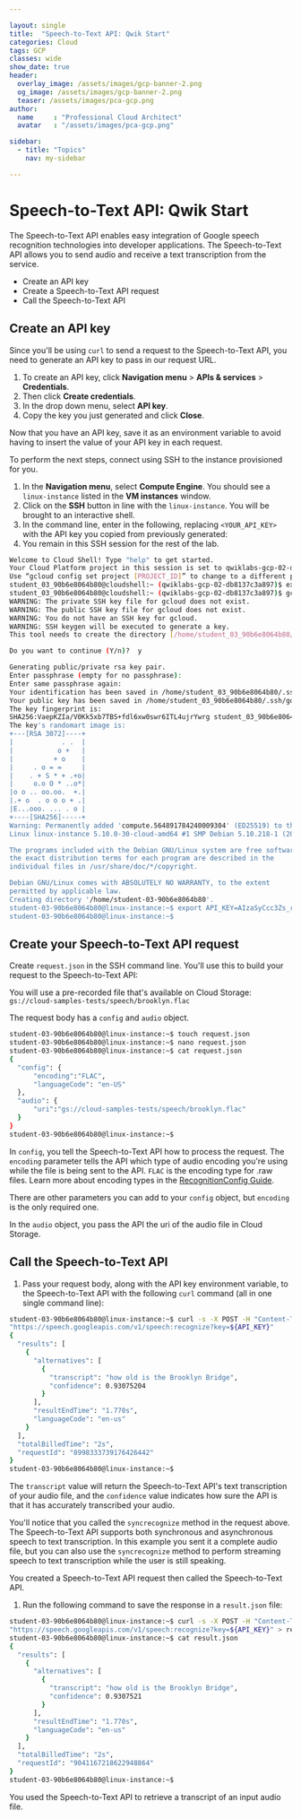 ```yaml
---

layout: single
title:  "Speech-to-Text API: Qwik Start"
categories: Cloud
tags: GCP
classes: wide
show_date: true
header:
  overlay_image: /assets/images/gcp-banner-2.png
  og_image: /assets/images/gcp-banner-2.png
  teaser: /assets/images/pca-gcp.png
author:
  name     : "Professional Cloud Architect"
  avatar   : "/assets/images/pca-gcp.png"

sidebar:
  - title: "Topics"
    nav: my-sidebar

---
```

# Speech-to-Text API: Qwik Start

The Speech-to-Text API enables easy integration of Google speech  recognition technologies into developer applications. The Speech-to-Text API allows you to send audio and receive a text transcription from the  service.

- Create an API key
- Create a Speech-to-Text API request
- Call the Speech-to-Text API

## Create an API key

Since you'll be using `curl` to send a request to the Speech-to-Text API, you need to generate an API key to pass in our request URL.

1. To create an API key, click **Navigation menu** > **APIs & services** > **Credentials**.
2. Then click **Create credentials**.
3. In the drop down menu, select **API key**.
4. Copy the key you just generated and click **Close**.

Now that you have an API key, save it as an environment variable to  avoid having to insert the value of your API key in each request.

To perform the next steps, connect using SSH to the instance provisioned for you.

1. In the **Navigation menu**,  select **Compute Engine**. You should see a `linux-instance` listed in the **VM instances** window.
2. Click on the **SSH** button in line with the `linux-instance`. You will be brought to an interactive shell.
3. In the command line, enter in the following, replacing `<YOUR_API_KEY>` with the API key you copied from previously generated:
4. You remain in this SSH session for the rest of the lab.

```sh
Welcome to Cloud Shell! Type "help" to get started.
Your Cloud Platform project in this session is set to qwiklabs-gcp-02-db8137c3a897.
Use “gcloud config set project [PROJECT_ID]” to change to a different project.
student_03_90b6e8064b80@cloudshell:~ (qwiklabs-gcp-02-db8137c3a897)$ export key=AIzaSyCcc3Zs_rvncxiWJ0FKPAXCaBhtDyE1mpE
student_03_90b6e8064b80@cloudshell:~ (qwiklabs-gcp-02-db8137c3a897)$ gcloud compute ssh --zone "us-east4-a" "linux-instance" --project "qwiklabs-gcp-02-db8137c3a897"
WARNING: The private SSH key file for gcloud does not exist.
WARNING: The public SSH key file for gcloud does not exist.
WARNING: You do not have an SSH key for gcloud.
WARNING: SSH keygen will be executed to generate a key.
This tool needs to create the directory [/home/student_03_90b6e8064b80/.ssh] before being able to generate SSH keys.

Do you want to continue (Y/n)?  y

Generating public/private rsa key pair.
Enter passphrase (empty for no passphrase): 
Enter same passphrase again: 
Your identification has been saved in /home/student_03_90b6e8064b80/.ssh/google_compute_engine
Your public key has been saved in /home/student_03_90b6e8064b80/.ssh/google_compute_engine.pub
The key fingerprint is:
SHA256:VaepKZIa/V0Kk5xb7TBS+fdl6xw0swr6ITL4ujrYwrg student_03_90b6e8064b80@cs-765520566984-default
The key's randomart image is:
+---[RSA 3072]----+
|            . .  |
|           o +   |
|          + o    |
|     . o = =     |
|    . + S * + .+o|
|     o.o O * ..o*|
|o o .. oo.oo.  +.|
|.+ o  . o o o + .|
|E...ooo. ... . o |
+----[SHA256]-----+
Warning: Permanently added 'compute.564891784240009304' (ED25519) to the list of known hosts.
Linux linux-instance 5.10.0-30-cloud-amd64 #1 SMP Debian 5.10.218-1 (2024-06-01) x86_64

The programs included with the Debian GNU/Linux system are free software;
the exact distribution terms for each program are described in the
individual files in /usr/share/doc/*/copyright.

Debian GNU/Linux comes with ABSOLUTELY NO WARRANTY, to the extent
permitted by applicable law.
Creating directory '/home/student-03-90b6e8064b80'.
student-03-90b6e8064b80@linux-instance:~$ export API_KEY=AIzaSyCcc3Zs_rvncxiWJ0FKPAXCaBhtDyE1mpE
student-03-90b6e8064b80@linux-instance:~$ 
```



## Create your Speech-to-Text API request

Create `request.json` in the SSH command line. You'll use this to build your request to the Speech-to-Text API:

You will use a pre-recorded file that's available on Cloud Storage: `gs://cloud-samples-tests/speech/brooklyn.flac`

The request body has a `config` and `audio` object.

```sh
student-03-90b6e8064b80@linux-instance:~$ touch request.json
student-03-90b6e8064b80@linux-instance:~$ nano request.json 
student-03-90b6e8064b80@linux-instance:~$ cat request.json 
{
  "config": {
      "encoding":"FLAC",
      "languageCode": "en-US"
  },
  "audio": {
      "uri":"gs://cloud-samples-tests/speech/brooklyn.flac"
  }
}
student-03-90b6e8064b80@linux-instance:~$ 
```



In `config`, you tell the Speech-to-Text API how to process the request. The `encoding` parameter tells the API which type of audio encoding you're using while the file is being sent to the API. `FLAC` is the encoding type for .raw files. Learn more about encoding types in the [RecognitionConfig Guide](https://cloud.google.com/speech/reference/rest/v1/RecognitionConfig).

There are other parameters you can add to your `config` object, but `encoding` is the only required one.

In the `audio` object, you pass the API the uri of the audio file in Cloud Storage.



## Call the Speech-to-Text API

1. Pass your request body, along with the API key environment variable, to the Speech-to-Text API with the following `curl` command (all in one single command line):

```sh
student-03-90b6e8064b80@linux-instance:~$ curl -s -X POST -H "Content-Type: application/json" --data-binary @request.json \
"https://speech.googleapis.com/v1/speech:recognize?key=${API_KEY}"
{
  "results": [
    {
      "alternatives": [
        {
          "transcript": "how old is the Brooklyn Bridge",
          "confidence": 0.93075204
        }
      ],
      "resultEndTime": "1.770s",
      "languageCode": "en-us"
    }
  ],
  "totalBilledTime": "2s",
  "requestId": "8998333739176426442"
}
student-03-90b6e8064b80@linux-instance:~$ 
```



The `transcript` value will return the Speech-to-Text API's text transcription of your audio file, and the `confidence` value indicates how sure the API is that it has accurately transcribed your audio.

You'll notice that you called the `syncrecognize` method  in the request above. The Speech-to-Text API supports both synchronous  and asynchronous speech to text transcription. In this example you sent  it a complete audio file, but you can also use the `syncrecognize` method to perform streaming speech to text transcription while the user is still speaking.

You created a Speech-to-Text API request then called the Speech-to-Text API.

1. Run the following command to save the response in a `result.json` file:

```sh
student-03-90b6e8064b80@linux-instance:~$ curl -s -X POST -H "Content-Type: application/json" --data-binary @request.json \
"https://speech.googleapis.com/v1/speech:recognize?key=${API_KEY}" > result.json
student-03-90b6e8064b80@linux-instance:~$ cat result.json 
{
  "results": [
    {
      "alternatives": [
        {
          "transcript": "how old is the Brooklyn Bridge",
          "confidence": 0.9307521
        }
      ],
      "resultEndTime": "1.770s",
      "languageCode": "en-us"
    }
  ],
  "totalBilledTime": "2s",
  "requestId": "9041167218622948864"
}
student-03-90b6e8064b80@linux-instance:~$ 
```



You used the Speech-to-Text API to retrieve a transcript of an input audio file.
